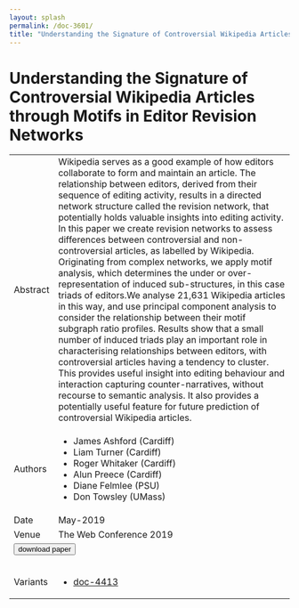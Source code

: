```yaml
---
layout: splash
permalink: /doc-3601/
title: "Understanding the Signature of Controversial Wikipedia Articles through Motifs in Editor Revision Networks"
---
```


# Understanding the Signature of Controversial Wikipedia Articles through Motifs in Editor Revision Networks

<table>
    <tbody>
    <tr>
        <td>Abstract</td>
        <td>Wikipedia serves as a good example of how editors collaborate to form and maintain an article. The relationship between editors, derived from their sequence of editing activity, results in a directed network structure called the revision network, that potentially holds valuable insights into editing activity. In this paper we create revision networks to assess differences between controversial and non-controversial articles, as labelled by Wikipedia. Originating from complex networks, we apply motif analysis, which determines the under or over-representation of induced sub-structures, in this case triads of editors.We analyse 21,631 Wikipedia articles in this way, and use principal component analysis to consider the relationship between their motif subgraph ratio profiles. Results show that a small number of induced triads play an important role in characterising relationships between editors, with controversial articles having a tendency to cluster. This provides useful insight into editing behaviour and interaction capturing counter-narratives, without recourse to semantic analysis. It also provides a potentially useful feature for future prediction of controversial Wikipedia articles.</td>
    </tr>
    <tr>
        <td>Authors</td>
        <td>
            <ul>
                <li>James Ashford (Cardiff)</li>
                <li>Liam Turner (Cardiff)</li>
                <li>Roger Whitaker (Cardiff)</li>
                <li>Alun Preece (Cardiff)</li>
                <li>Diane Felmlee (PSU)</li>
                <li>Don Towsley (UMass)</li>
            </ul>
        </td>
    </tr>
    <tr>
        <td>Date</td>
        <td>May-2019</td>
    </tr>
    <tr>
        <td>Venue</td>
        <td>The Web Conference 2019</td>
    </tr>
        <tr>
            <td colspan="2">
                <form method="get" action="https://dais-ita.org/sites/default/files/paper_8.pdf">
                    <button type="submit">download paper</button>
                </form>
            </td>
        </tr>
        <tr>
            <td>Variants</td>
            <td>
                <ul>
                    <li><a href="\doc-4413\">doc-4413</a></li>
                </ul>
            </td>
        </tr>
    </tbody>
</table>
